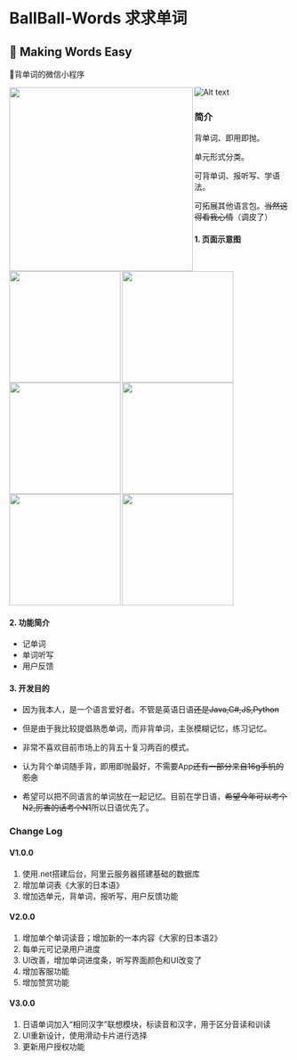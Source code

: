 # BallBall-Words 求求单词
## :bow: Making Words Easy

:pencil:背单词的微信小程序

<img align="left" width="330"  src="https://github.com/restress/BallBall-Words/blob/master/images/icon.png">

![Alt text](https://github.com/restress/BallBall-Words/blob/master/images/scan.jpg)


### 简介
背单词、即用即抛。

单元形式分类。

可背单词、报听写、学语法。

可拓展其他语言包。~~当然这得看我心情~~（调皮了）

#### 1. 页面示意图

<img align="left" width="200"  src="https://github.com/restress/BallBall-Words/blob/master/images/example5.png">
<img width="200"  src="https://github.com/restress/BallBall-Words/blob/master/images/example7.png">
<img align="left" width="200" src="https://github.com/restress/BallBall-Words/blob/master/images/example6.png">
<img width="200"  src="https://github.com/restress/BallBall-Words/blob/master/images/version/example2.4.png">
<img align="left" width="200" src="https://github.com/restress/BallBall-Words/blob/master/images/version/example2.5.png">
<img width="200"  src="https://github.com/restress/BallBall-Words/blob/master/images/version/example2.6.png">



#### 2. 功能简介
* 记单词
* 单词听写
* 用户反馈

#### 3. 开发目的

* 因为我本人，是一个语言爱好者。不管是英语日语~~还是Java,C#,JS,Python~~

* 但是由于我比较提倡熟悉单词，而非背单词，主张模糊记忆，练习记忆。
  
* 非常不喜欢目前市场上的背五十复习两百的模式。
  
* 认为背个单词随手背，即用即抛最好，不需要App~~还有一部分来自16g手机的怨念~~
  
* 希望可以把不同语言的单词放在一起记忆。目前在学日语，~~希望今年可以考个N2,厉害的话考个N1~~所以日语优先了。
### Change Log
#### V1.0.0

1. 使用.net搭建后台，阿里云服务器搭建基础的数据库
2. 增加单词表《大家的日本语》
3. 增加选单元，背单词，报听写，用户反馈功能


#### V2.0.0

1. 增加单个单词读音；增加新的一本内容《大家的日本语2》
2. 每单元可记录用户进度
3. UI改善，增加单词进度条，听写界面颜色和UI改变了
4. 增加客服功能
5. 增加赞赏功能

#### V3.0.0
1. 日语单词加入“相同汉字”联想模块，标读音和汉字，用于区分音读和训读
2. UI重新设计，使用滑动卡片进行选择
3. 更新用户授权功能

